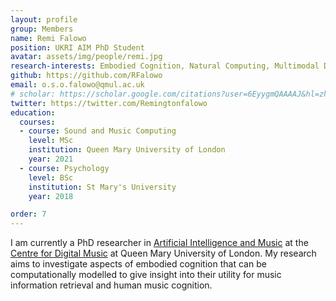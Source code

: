 ```yaml
---
layout: profile
group: Members
name: Remi Falowo
position: UKRI AIM PhD Student
avatar: assets/img/people/remi.jpg
research-interests: Embodied Cognition, Natural Computing, Multimodal Deep Learning
github: https://github.com/RFalowo
email: o.s.o.falowo@qmul.ac.uk
# scholar: https://scholar.google.com/citations?user=6EyygmQAAAAJ&hl=zh-CN
twitter: https://twitter.com/Remingtonfalowo
education:
  courses:
  - course: Sound and Music Computing
    level: MSc
    institution: Queen Mary University of London
    year: 2021
  - course: Psychology
    level: BSc
    institution: St Mary's University
    year: 2018

order: 7
---
```


I am currently a PhD researcher in [Artificial Intelligence and Music](https://www.aim.qmul.ac.uk/) at the [Centre for Digital Music](https://c4dm.eecs.qmul.ac.uk/) at Queen Mary University of London. My research aims to investigate aspects of embodied cognition that can be computationally modelled to give insight into their utility for music information retrieval and human music cognition.
